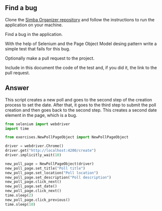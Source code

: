 ## Find a bug

Clone the [Simba Organizer repository](https://github.com/barais/doodlestudent/) and follow the instructions to run the application on your machine.

Find a bug in the application. 

With the help of Selenium and the Page Object Model desing pattern write a simple test that fails for this bug.

Optionally make a pull request to the project.

Include in this document the code of the test and, if you did it, the link to the pull request.

## Answer

This script creates a new poll and goes to the second step of the creation process to set the date. 
After that, it goes to the third step to submit the poll creation and then goes back to the second step.
This creates a second date element in the page, which is a bug.

```python
from selenium import webdriver
import time

from exercises.NewPollPageObject import NewPollPageObject

driver = webdriver.Chrome()
driver.get("http://localhost:4200/create")
driver.implicitly_wait(10)

new_poll_page = NewPollPageObject(driver)
new_poll_page.set_title("Poll title")
new_poll_page.set_location("Poll location")
new_poll_page.set_description("Poll description")
new_poll_page.click_next()
new_poll_page.set_date()
new_poll_page.click_next()
time.sleep(2)
new_poll_page.click_previous()
time.sleep(10)
```
